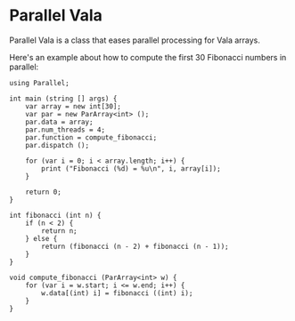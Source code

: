 # Parallel Vala

Parallel Vala is a class that eases parallel processing for Vala arrays.

Here's an example about how to compute the first 30 Fibonacci numbers in parallel:

``` vala
using Parallel;

int main (string [] args) {
	var array = new int[30];
	var par = new ParArray<int> ();
	par.data = array;
	par.num_threads = 4;
	par.function = compute_fibonacci;
	par.dispatch ();

	for (var i = 0; i < array.length; i++) {
		print ("Fibonacci (%d) = %u\n", i, array[i]);
	}

	return 0;
}

int fibonacci (int n) {
	if (n < 2) {
		return n;
	} else {
		return (fibonacci (n - 2) + fibonacci (n - 1));
	}
}

void compute_fibonacci (ParArray<int> w) {
	for (var i = w.start; i <= w.end; i++) {
		w.data[(int) i] = fibonacci ((int) i);
	}
}
```
